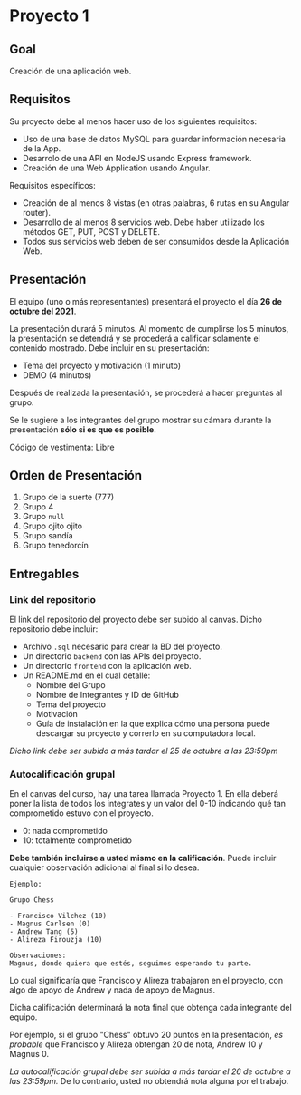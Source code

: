 # Proyecto 1

## Goal

Creación de una aplicación web.

## Requisitos

Su proyecto debe al menos hacer uso de los siguientes requisitos:

- Uso de una base de datos MySQL para guardar información necesaria de la App.
- Desarrolo de una API en NodeJS usando Express framework.
- Creación de una Web Application usando Angular.

Requisitos específicos:

- Creación de al menos 8 vistas (en otras palabras, 6 rutas en su Angular router).
- Desarrollo de al menos 8 servicios web. Debe haber utilizado los métodos GET, PUT, POST y DELETE.
- Todos sus servicios web deben de ser consumidos desde la Aplicación Web.

## Presentación

El equipo (uno o más representantes) presentará el proyecto el día **26 de octubre del 2021**.

La presentación durará 5 minutos. Al momento de cumplirse los 5 minutos, la presentación se detendrá y se procederá a calificar solamente el contenido mostrado. Debe incluir en su presentación:

- Tema del proyecto y motivación (1 minuto)
- DEMO (4 minutos)

Después de realizada la presentación, se procederá a hacer preguntas al grupo.

Se le sugiere a los integrantes del grupo mostrar su cámara durante la presentación **sólo si es que es posible**.

Código de vestimenta: Libre

## Orden de Presentación

1. Grupo de la suerte (777)
2. Grupo 4
3. Grupo `null`
4. Grupo ojito ojito
5. Grupo sandía
6. Grupo tenedorcín

## Entregables

### Link del repositorio

El link del repositorio del proyecto debe ser subido al canvas. Dicho repositorio debe incluir:

- Archivo `.sql` necesario para crear la BD del proyecto.
- Un directorio `backend` con las APIs del proyecto.
- Un directorio `frontend` con la aplicación web.
- Un README.md en el cual detalle:
  - Nombre del Grupo
  - Nombre de Integrantes y ID de GitHub
  - Tema del proyecto
  - Motivación
  - Guía de instalación en la que explica cómo una persona puede descargar su proyecto y correrlo en su computadora local.

*Dicho link debe ser subido a más tardar el 25 de octubre a las 23:59pm*

### Autocalificación grupal

En el canvas del curso, hay una tarea llamada Proyecto 1. En ella deberá poner la lista de todos los integrates y un valor del 0-10 indicando qué tan comprometido estuvo con el proyecto. 

- 0: nada comprometido
- 10: totalmente comprometido

**Debe también incluirse a usted mismo en la calificación**. Puede incluir cualquier observación adicional al final si lo desea.

```
Ejemplo:

Grupo Chess

- Francisco Vilchez (10)
- Magnus Carlsen (0)
- Andrew Tang (5)
- Alireza Firouzja (10)

Observaciones:
Magnus, donde quiera que estés, seguimos esperando tu parte.
```

Lo cual significaría que Francisco y Alireza trabajaron en el proyecto, con algo de apoyo de Andrew y nada de apoyo de Magnus.

Dicha calificación determinará la nota final que obtenga cada integrante del equipo.

Por ejemplo, si el grupo "Chess" obtuvo 20 puntos en la presentación, *es probable* que Francisco y Alireza obtengan 20 de nota, Andrew 10 y Magnus 0.

*La autocalificación grupal debe ser subida a más tardar el 26 de octubre a las 23:59pm.* De lo contrario, usted no obtendrá nota alguna por el trabajo.